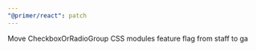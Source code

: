 ```yaml
---
"@primer/react": patch
---
```


Move CheckboxOrRadioGroup CSS modules feature flag from staff to ga
